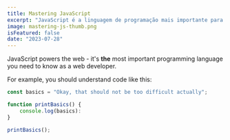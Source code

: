 ```yaml
---
title: Mastering JavaScript
excerpt: "JavaScript é a linguagem de programação mais importante para o desenvolvimento Web. Você provavelmente não o conhece bem o suficiente!"
image: mastering-js-thumb.png
isFeatured: false
date: "2023-07-28"
---
```


JavaScript powers the web - it's **the** most important programming language you need to know as a web developer.

For example, you should understand code like this:

```js
const basics = "Okay, that should not be too difficult actually";

function printBasics() {
    console.log(basics):
}

printBasics();
```
